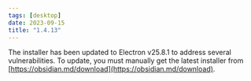 ```yaml
---
tags: [desktop]
date: 2023-09-15
title: "1.4.13"
---
```


The installer has been updated to Electron v25.8.1 to address several vulnerabilities. To update, you must manually get the latest installer from [https://obsidian.md/download](https://obsidian.md/download).
